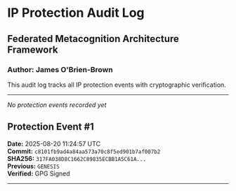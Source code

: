 ﻿# IP Protection Audit Log

## Federated Metacognition Architecture Framework
### Author: James O'Brien-Brown

This audit log tracks all IP protection events with cryptographic verification.

---

*No protection events recorded yet*

## Protection Event #1
**Date:** 2025-08-20 11:24:57 UTC  
**Commit:** `c8101fb9ad4a84aa573a70c8f5ed901b7af007b2`  
**SHA256:** `317FA038D8C1662C89835ECBB1A5C61A...`  
**Previous:** `GENESIS`  
**Verified:**  GPG Signed

---
